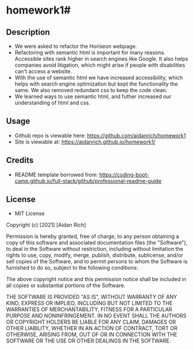 # homework1# <Your-Project-Title>
## Description

- We were asked to refactor the Horiseon webpage.
- Refactoring with semantic html is important for many reasons. Accessible sites rank higher in search engines like Google. It also helps companies avoid litigation, which might arise if people with disabilities can't access a website.
- With the use of semantic html we have increased accessibility, which helps with search engine optimization but kept the functionality the same. We also removed redundant css to keep the code clean.
- We learned ways to use semantic html, and futher increased our understanding of html and css.

## Usage
- Github repo is viewable here: https://github.com/aidanrich/homework1
- Site is viewable at: https://aidanrich.github.io/homework1/

## Credits
- README template borrowed from: https://coding-boot-camp.github.io/full-stack/github/professional-readme-guide


## License
- MIT License

Copyright (c) [2021] [Aidan Rich]

Permission is hereby granted, free of charge, to any person obtaining a copy
of this software and associated documentation files (the "Software"), to deal
in the Software without restriction, including without limitation the rights
to use, copy, modify, merge, publish, distribute, sublicense, and/or sell
copies of the Software, and to permit persons to whom the Software is
furnished to do so, subject to the following conditions:

The above copyright notice and this permission notice shall be included in all
copies or substantial portions of the Software.

THE SOFTWARE IS PROVIDED "AS IS", WITHOUT WARRANTY OF ANY KIND, EXPRESS OR
IMPLIED, INCLUDING BUT NOT LIMITED TO THE WARRANTIES OF MERCHANTABILITY,
FITNESS FOR A PARTICULAR PURPOSE AND NONINFRINGEMENT. IN NO EVENT SHALL THE
AUTHORS OR COPYRIGHT HOLDERS BE LIABLE FOR ANY CLAIM, DAMAGES OR OTHER
LIABILITY, WHETHER IN AN ACTION OF CONTRACT, TORT OR OTHERWISE, ARISING FROM,
OUT OF OR IN CONNECTION WITH THE SOFTWARE OR THE USE OR OTHER DEALINGS IN THE
SOFTWARE.
